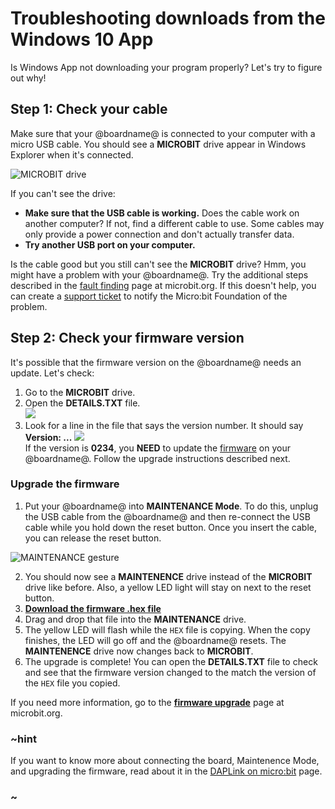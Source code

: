 # Troubleshooting downloads from the Windows 10 App

Is Windows App not downloading your program properly? Let's try to figure out why!

## Step 1: Check your cable

Make sure that your @boardname@ is connected to your computer with a micro USB cable. You should see a **MICROBIT** drive appear in Windows Explorer when it's connected. 

![MICROBIT drive](/static/mb/device/windows-microbit-drive.png)

If you can't see the drive:

* **Make sure that the USB cable is working.** Does the cable work on another computer? If not, find a different cable to use. Some cables may only provide a power connection and don't actually transfer data.
* **Try another USB port on your computer.**

Is the cable good but you still can't see the **MICROBIT** drive? Hmm, you might have a problem with your @boardname@. Try the additional steps described in the [fault finding](https://support.microbit.org/support/solutions/articles/19000024000-fault-finding-with-a-micro-bit) page at microbit.org. If this doesn't help, you can create a [support ticket](https://support.microbit.org/support/tickets/new) to notify the Micro:bit Foundation of the problem.

## Step 2: Check your firmware version

It's possible that the firmware version on the @boardname@ needs an update. Let's check:

1. Go to the **MICROBIT** drive.
2. Open the **DETAILS.TXT** file.<br/>
![](/static/mb/device/mb-drive-contents.jpg)<br/>
3. Look for a line in the file that says the version number. It should say **Version: \.\.\.**
![](/static/mb/device/details-txt.jpg)<br/>
If the version is **0234**, you **NEED** to update the [firmware](/device/firmware) on your @boardname@. Follow the upgrade instructions described next.

### Upgrade the firmware

1. Put your @boardname@ into **MAINTENANCE Mode**. To do this, unplug the USB cable from the @boardname@ and then re-connect the USB cable while you hold down the reset button. Once you insert the cable, you can release the reset button.

![MAINTENANCE gesture](/static/mb/device/maintenance.gif)

2. You should now see a **MAINTENENCE** drive instead of the **MICROBIT** drive like before. Also, a yellow LED light will stay on next to the reset button.
3. **[Download the firmware .hex file](https://support.microbit.org/helpdesk/attachments/19008095092)**
4. Drag and drop that file into the **MAINTENANCE** drive.
5. The yellow LED will flash while the `HEX` file is copying. When the copy finishes, the LED will go off and the @boardname@ resets. The **MAINTENENCE** drive now changes back to **MICROBIT**.
6. The upgrade is complete! You can open the **DETAILS.TXT** file to check and see that the firmware version changed to the match the version of the `HEX` file you copied.

If you need more information, go to the **[firmware upgrade](https://support.microbit.org/support/solutions/articles/19000019131-how-to-upgrade-the-firmware-on-the-micro-bit)** page at microbit.org.

### ~hint
If you want to know more about connecting the board, Maintenence Mode, and upgrading the firmware, read about it in the [DAPLink on micro:bit](https://www.mbed.com/en/platform/hardware/prototyping-production/daplink/daplink-on-kl26z/) page.
### ~